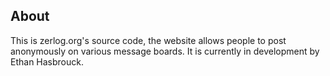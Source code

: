 ## About
This is zerlog.org's source code, the website allows people to post anonymously on various message boards. It is currently in development by Ethan Hasbrouck.
